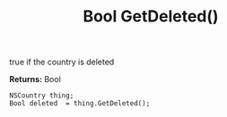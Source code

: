 ﻿---
uid: crmscript_ref_NSCountry_GetDeleted
title: Bool GetDeleted()
intellisense: NSCountry.GetDeleted
keywords: NSCountry, GetDeleted
so.topic: reference
---

true if the country is deleted

**Returns:** Bool


```crmscript
NSCountry thing;
Bool deleted  = thing.GetDeleted();
```


